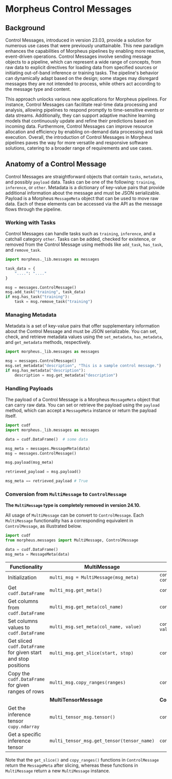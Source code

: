 <!--
SPDX-FileCopyrightText: Copyright (c) 2022-2024, NVIDIA CORPORATION & AFFILIATES. All rights reserved.
SPDX-License-Identifier: Apache-2.0

Licensed under the Apache License, Version 2.0 (the "License");
you may not use this file except in compliance with the License.
You may obtain a copy of the License at

http://www.apache.org/licenses/LICENSE-2.0

Unless required by applicable law or agreed to in writing, software
distributed under the License is distributed on an "AS IS" BASIS,
WITHOUT WARRANTIES OR CONDITIONS OF ANY KIND, either express or implied.
See the License for the specific language governing permissions and
limitations under the Licensesages.cpp
-->

# Morpheus Control Messages

## Background

Control Messages, introduced in version 23.03, provide a solution for numerous use cases that were previously unattainable. This new paradigm enhances the capabilities of Morpheus pipelines by enabling more reactive, event-driven operations. Control Messages involve sending message objects to a pipeline, which can represent a wide range of concepts, from raw data to explicit directives for loading data from specified sources or initiating out-of-band inference or training tasks. The pipeline's behavior can dynamically adapt based on the design; some stages may disregard messages they are not intended to process, while others act according to the message type and content.

This approach unlocks various new applications for Morpheus pipelines. For instance, Control Messages can facilitate real-time data processing and analysis, allowing pipelines to respond promptly to time-sensitive events or data streams. Additionally, they can support adaptive machine learning models that continuously update and refine their predictions based on incoming data. Furthermore, Control Messages can improve resource allocation and efficiency by enabling on-demand data processing and task execution. Overall, the introduction of Control Messages in Morpheus pipelines paves the way for more versatile and responsive software solutions, catering to a broader range of requirements and use cases.

## Anatomy of a Control Message

Control Messages are straightforward objects that contain `tasks`, `metadata`, and possibly `payload` data. Tasks can be one of the following: `training`, `inference`, or `other`. Metadata is a dictionary of key-value pairs that provide additional information about the message and must be JSON serializable. Payload is a Morpheus `MessageMeta` object that can be used to move raw data. Each of these elements can be accessed via the API as the message flows through the pipeline.

### Working with Tasks

Control Messages can handle tasks such as `training`, `inference`, and a catchall category `other`. Tasks can be added, checked for existence, or removed from the Control Message using methods like `add_task`, `has_task`, and `remove_task`.

```python
import morpheus._lib.messages as messages

task_data = {
    "....": "...."
}

msg = messages.ControlMessage()
msg.add_task("training", task_data)
if msg.has_task("training"):
    task = msg.remove_task("training")
```

### Managing Metadata

Metadata is a set of key-value pairs that offer supplementary information about the Control Message and must be JSON serializable. You can set, check, and retrieve metadata values using the `set_metadata`, `has_metadata`, and `get_metadata` methods, respectively.

```python
import morpheus._lib.messages as messages

msg = messages.ControlMessage()
msg.set_metadata("description", "This is a sample control message.")
if msg.has_metadata("description"):
    description = msg.get_metadata("description")
```

### Handling Payloads

The payload of a Control Message is a Morpheus `MessageMeta` object that can carry raw data. You can set or retrieve the payload using the `payload` method, which can accept a `MessageMeta` instance or return the payload itself.

```python
import cudf
import morpheus._lib.messages as messages

data = cudf.DataFrame()  # some data

msg_meta = messages.MessageMeta(data)
msg = messages.ControlMessage()

msg.payload(msg_meta)

retrieved_payload = msg.payload()

msg_meta == retrieved_payload # True
```

### Conversion from `MultiMessage` to `ControlMessage`

**The `MultiMessage` type is completely removed in version 24.10.**

All usage of `MultiMessage` can be convert to `ControlMessage`. Each `MultiMessage` functionality has a corresponding equivalent in `ControlMessage`, as illustrated below.
```python
import cudf
from morpheus.messages import MultiMessage, ControlMessage

data = cudf.DataFrame()
msg_meta = MessageMeta(data)
```

| **Functionality**                                              | **MultiMessage**                           | **ControlMessage**                                                  |
| -------------------------------------------------------------- | ------------------------------------------ | ------------------------------------------------------------------- |
| Initialization                                                 | `multi_msg = MultiMessage(msg_meta)`       | `control_msg = ControlMessage()`<br>`control_msg.payload(msg_meta)` |
| Get `cudf.DataFrame`                                           | `multi_msg.get_meta()`                     | `control_msg.payload().df`                                          |
| Get columns from `cudf.DataFrame`                              | `multi_msg.get_meta(col_name)`             | `control_msg.payload().get_data(col_name)`                          |
| Set columns values to `cudf.DataFrame`                         | `multi_msg.set_meta(col_name, value)`      | `control_msg.payload().set_data(col_name, value)`                   |
| Get sliced `cudf.DataFrame` for given start and stop positions | `multi_msg.get_slice(start, stop)`         | `control_msg.payload().get_slice(start, stop)`                      |
| Copy the `cudf.DataFrame` for given ranges of rows             | `multi_msg.copy_ranges(ranges)`            | `control_msg.payload().copy_ranges(ranges)`                         |
|                                                                | **MultiTensorMessage**                     | **ControlMessage**                                                  |
| Get the inference tensor `cupy.ndarray`                        | `multi_tensor_msg.tensor()`                | `control_msg.tensors()`                                              |
| Get a specific inference tensor                                 | `multi_tensor_msg.get_tensor(tensor_name)` | `control_msg.tensors().get_tensor(tensor_name)`                                   |


Note that the `get_slice()` and `copy_ranges()` functions in `ControlMessage` return the `MessageMeta` after slicing, whereas these functions in `MultiMessage` return a new `MultiMessage` instance.

